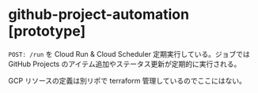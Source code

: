 # github-project-automation [prototype]


`POST: /run` を Cloud Run & Cloud Scheduler 定期実行している。ジョブでは GitHub Projects のアイテム追加やステータス更新が定期的に実行される。

GCP リソースの定義は別リポで terraform 管理しているのでここにはない。

